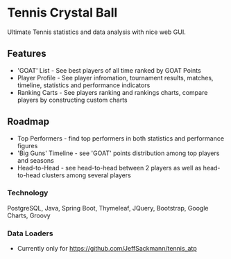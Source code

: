 # Tennis Crystal Ball
Ultimate Tennis statistics and data analysis with nice web GUI.

## Features

- 'GOAT' List - See best players of all time ranked by GOAT Points
- Player Profile - See player infromation, tournament results, matches, timeline, statistics and performance indicators
- Ranking Carts - See players ranking and rankings charts, compare players by constructing custom charts

## Roadmap

- Top Performers - find top performers in both statistics and performance figures
- 'Big Guns' Timeline - see 'GOAT' points distribution among top players and seasons
- Head-to-Head - see head-to-head between 2 players as well as head-to-head clusters among several players

### Technology

PostgreSQL, Java, Spring Boot, Thymeleaf, JQuery, Bootstrap, Google Charts, Groovy

### Data Loaders
- Currently only for https://github.com/JeffSackmann/tennis_atp
